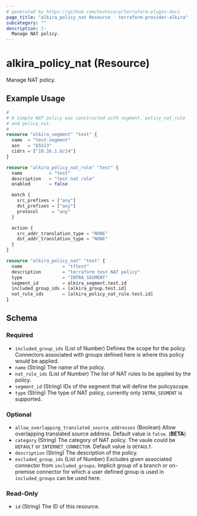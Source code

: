 ```yaml
---
# generated by https://github.com/hashicorp/terraform-plugin-docs
page_title: "alkira_policy_nat Resource - terraform-provider-alkira"
subcategory: ""
description: |-
  Manage NAT policy.
---
```


# alkira_policy_nat (Resource)

Manage NAT policy.

## Example Usage

```terraform
#
# A simple NAT policy was constructed with segment, policy_nat_rule
# and policy_nat.
#
resource "alkira_segment" "test" {
  name  = "test-segment"
  asn   = "65513"
  cidrs = ["10.16.1.0/24"]
}

resource "alkira_policy_nat_rule" "test" {
  name          = "test"
  description   = "test nat rule"
  enabled       = false

  match {
    src_prefixes = ["any"]
    dst_prefixes = ["any"]
    protocol     = "any"
  }

  action {
    src_addr_translation_type = "NONE"
    dst_addr_translation_type = "NONE"
  }
}

resource "alkira_policy_nat" "test" {
  name               = "tftest"
  description        = "terraform test NAT policy"
  type               = "INTRA_SEGMENT"
  segment_id         = alkira_segment.test.id
  included_group_ids = [alkira_group.test.id]
  nat_rule_ids       = [alkira_policy_nat_rule.test.id]
}
```

<!-- schema generated by tfplugindocs -->
## Schema

### Required

- `included_group_ids` (List of Number) Defines the scope for the policy. Connectors associated with groups defined here is where this policy would be applied.
- `name` (String) The name of the policy.
- `nat_rule_ids` (List of Number) The list of NAT rules to be applied by the policy.
- `segment_id` (String) IDs of the segment that will define the policyscope.
- `type` (String) The type of NAT policy, currently only `INTRA_SEGMENT` is supported.

### Optional

- `allow_overlapping_translated_source_addresses` (Boolean) Allow overlapping translated source address. Default value is `false`. (**BETA**)
- `category` (String) The category of NAT policy. The vaule could be `DEFAULT` or `INTERNET_CONNECTOR`. Default value is `DEFAULT`.
- `description` (String) The description of the policy.
- `excluded_group_ids` (List of Number) Excludes given associated connector from `included_groups`. Implicit group of a branch or on-premise connector for which a user defined group is used in `included_groups` can be used here.

### Read-Only

- `id` (String) The ID of this resource.
